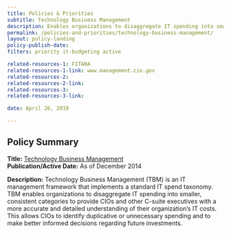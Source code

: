 ```yaml
---
title: Policies & Priorities
subtitle: Technology Business Management
description: Enables organizations to disaggregate IT spending into smaller, consistent categories to provide CIOs and other C-suite executives with a more accurate and detailed understanding of their organization’s IT costs.
permalink: /policies-and-priorities/technology-business-management/
layout: policy-landing
policy-publish-date:
filters: priority it-budgeting active

related-resources-1: FITARA
related-resources-1-link: www.management.cio.gov
related-resources-2:
related-resources-2-link:
related-resources-3:
related-resources-3-link:

date: April 26, 2019

---
```

## Policy Summary

**Title:** [Technology Business Management]()<br>
**Publication/Active Date:** As of December 2014

**Description:** Technology Business Management (TBM) is an IT management framework that implements a standard IT spend taxonomy. TBM enables organizations to disaggregate IT spending into smaller, consistent categories to provide CIOs and other C-suite executives with a more accurate and detailed understanding of their organization’s IT costs. This allows CIOs to identify duplicative or unnecessary spending and to make better informed decisions regarding future investments.
